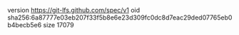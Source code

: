 version https://git-lfs.github.com/spec/v1
oid sha256:6a87777e03eb207f33f5b8e6e23d309fc0dc8d7eac29ded07765eb0b4becb5e6
size 17079
